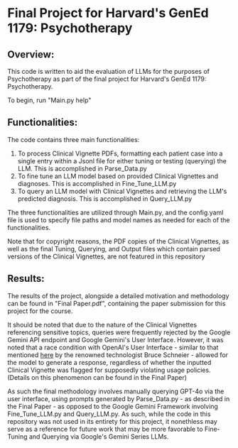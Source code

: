 # Final Project for Harvard's GenEd 1179: Psychotherapy

## Overview:
This code is written to aid the evaluation of LLMs for the purposes of Psychotherapy as part of the final project for Harvard's GenEd 1179: Psychotherapy.

To begin, run "Main.py help"

## Functionalities:

The code contains three main functionalities:
1. To process Clinical Vignette PDFs, formatting each patient case into a single entry within a Jsonl file for either tuning or testing (querying) the LLM. This is accomplished in Parse_Data.py
2. To fine tune an LLM model based on provided Clinical Vignettes and diagnoses. This is accomplished in Fine_Tune_LLM.py
3. To query an LLM model with Clinical Vignettes and retrieving the LLM's predicted diagnosis. This is accomplished in Query_LLM.py

The three functionalities are utilized through Main.py, and the config.yaml file is used to specify file paths and model names as needed for each of the functionalities.

Note that for copyright reasons, the PDF copies of the Clinical Vignettes, as well as the final Tuning, Querying, and Output files which contain parsed versions of the Clinical Vignettes, are not featured in this repository

## Results:
The results of the project, alongside a detailed motivation and methodology can be found in "Final Paper.pdf", containing the paper submission for this project for the course.

It should be noted that due to the nature of the Clinical Vignettes referencing sensitive topics, queries were frequently rejected by the Google Gemini API endpoint and Google Gemini's User Interface. However, it was noted that a race condition with OpenAI's User Interface - similar to that mentioned [here](https://www.schneier.com/blog/archives/2024/11/race-condition-attacks-against-llms.html) by the renowned technologist Bruce Schneier - allowed for the model to generate a response, regardless of whether the inputted Clinical Vignette was flagged for supposedly violating usage policies. (Details on this phenomenon can be found in the Final Paper)

As such the final methodology involves manually querying GPT-4o via the user interface, using prompts generated by Parse_Data.py - as described in the Final Paper - as opposed to the Google Gemini Framework involving Fine_Tune_LLM.py and Query_LLM.py. As such, while the code in this repository was not used in its entirety for this project, it nonethless may serve as a reference for future work that may be more favorable to Fine-Tuning and Querying via Google's Gemini Series LLMs.